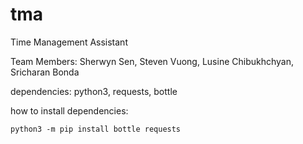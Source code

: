 # tma
Time Management Assistant

Team Members:
  Sherwyn Sen, Steven Vuong, Lusine Chibukhchyan, Sricharan Bonda
  
dependencies:
  python3, requests, bottle
  
how to install dependencies:
```
python3 -m pip install bottle requests
```
